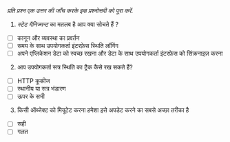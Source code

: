_प्रति प्रश्न एक उत्तर की जाँच करके इस प्रश्नोत्तरी को पूरा करें._

1. _स्टेट मैनिज्मन्ट_ का मतलब है आप क्या सोचते हैं ?

- [ ] कानून और व्यवस्था का प्रवर्तन
- [ ] समय के साथ उपयोगकर्ता इंटरफ़ेस स्थिति लॉगिंग
- [ ] अपने एप्लिकेशन डेटा को स्वच्छ रखना और डेटा के साथ उपयोगकर्ता इंटरफ़ेस को सिंक्रनाइज़ करना

2. आप उपयोगकर्ता सत्र स्थिति का ट्रैक कैसे रख सकते हैं?

- [ ] HTTP कूकीज
- [ ] स्थानीय या सत्र भंडारण
- [ ] ऊपर के सभी

3. किसी ऑब्जेक्ट को मियूटेट करना हमेशा इसे अपडेट करने का सबसे अच्छा तरीका है

- [ ] सही
- [ ] गलत
